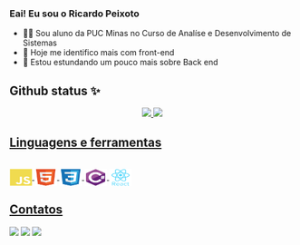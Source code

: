 ### Eai! Eu sou o Ricardo Peixoto

- 🧑‍🎓 Sou aluno da PUC Minas no Curso de Analíse e Desenvolvimento de Sistemas
- 🔭 Hoje me identifico mais com front-end
- 🌱 Estou estundando um pouco mais sobre Back end


## Github status ✨

<div align="center">
  <a href="https://github.com/RcardoPs">
  <img height="175px" src="https://github-readme-stats.vercel.app/api?username=RcardoPs&show_icons=true&theme=midnight-purple&include_all_commits=true&count_private=true"/>
  <img height="175px" src="https://github-readme-stats.vercel.app/api/top-langs/?username=RcardoPs&layout=compact&langs_count=7&theme=midnight-purple"/>
</div>
    
## Linguagens e ferramentas
<div style="display: inline_block"><br>
  <img align="center" alt="Ricardo-Js" height="30" width="40" src="https://raw.githubusercontent.com/devicons/devicon/master/icons/javascript/javascript-plain.svg">
  <img align="center" alt="Ricardo-HTML" height="30" width="40" src="https://raw.githubusercontent.com/devicons/devicon/master/icons/html5/html5-original.svg">
  <img align="center" alt="Ricardo-CSS" height="30" width="40" src="https://raw.githubusercontent.com/devicons/devicon/master/icons/css3/css3-original.svg">
  <img align="center" alt="Ricardo-CSS" height="30" width="40" src="https://github.com/devicons/devicon/blob/master/icons/csharp/csharp-original.svg">
  <img align="center" alt="Ricardo-react" height="30" width="40" 
src="https://github.com/devicons/devicon/blob/master/icons/react/react-original-wordmark.svg">
  
</div>

## Contatos

<div>
  <a href="https://www.instagram.com/_rcardo/" target="_blank"><img src="https://img.shields.io/badge/-Instagram-%23E4405F?style=for-the-badge&logo=instagram&logoColor=white" target="_blank"></a>
  <a href = "mailto:ricardooficial97@gmail.com"><img src="https://img.shields.io/badge/Gmail-D14836?style=for-the-badge&logo=gmail&logoColor=white" target="_blank"></a>
  <a href="https://www.linkedin.com/in/ricardo-peixoto-dev" target="_blank"><img src="https://img.shields.io/badge/-LinkedIn-%230077B5?style=for-the-badge&logo=linkedin&logoColor=white" target="_blank"></a> 
</div>


 

